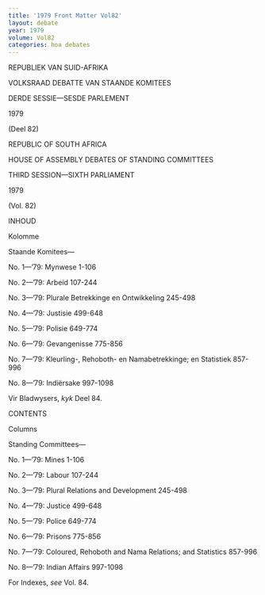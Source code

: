 ```yaml
---
title: '1979 Front Matter Vol82'
layout: debate
year: 1979
volume: Vol82
categories: hoa debates 
---
```

<akomaNtoso xmlns:xsi="http://www.w3.org/2001/XMLSchema-instance" xsi:schemaLocation="http://docs.oasis-open.org/legaldocml/ns/akn/3.0 akomantoso30.xsd" xmlns="http://docs.oasis-open.org/legaldocml/ns/akn/3.0">

<debate name="house_of_assembly_hansard_za">

<meta>

<identification source="hansard_za">

<FRBRWork>

<FRBRthis value=""/>

<FRBRuri value=""/>

<FRBRdate date="1979-04-27" name="markup"/>

<FRBRauthor href="#hansard_za" as="#author"/>

<FRBRcountry value="za"/>

</FRBRWork>

<FRBRExpression>

<FRBRthis value=""/>

<FRBRuri value=""/>

<FRBRdate date="1979-04-27" name="markup"/>

<FRBRauthor href="#hansard_za" as="#author"/>

<FRBRlanguage language="eng"/>

</FRBRExpression>

<FRBRManifestation>

<FRBRthis value=""/>

<FRBRuri value=""/>

<FRBRdate date="1979-04-27" name="markup"/>

<FRBRauthor href="#hansard_za" as="#author"/>

</FRBRManifestation>

</identification>

</meta>

<coverPage>

<p><span class="col_i" refersTo="page_0001"/>REPUBLIEK VAN SUID-AFRIKA</p>

<p class="heading">VOLKSRAAD DEBATTE VAN STAANDE KOMITEES</p>

<p><session value="derde">DERDE SESSIE</session>&#x2014;<legislature value="sesde">SESDE PARLEMENT</legislature></p>

<p><date date="1979-04-27">1979</date></p>

<p class="#volume">(Deel 82)</p>

<p>REPUBLIC OF SOUTH AFRICA</p>

<p class="heading">HOUSE OF ASSEMBLY DEBATES OF STANDING COMMITTEES</p>

<p><session value="third">THIRD SESSION</session>&#x2014;<legislature value="sixth">SIXTH PARLIAMENT</legislature></p>

<p><date date="1979-04-27">1979</date></p>

<p class="#volume">(Vol. 82)</p>

<p class="heading"><span class="col_iii" refersTo="page_0002"/>INHOUD</p>

<p>Kolomme</p>

<toc>

<tocItem href="#t01" level="1">Staande Komitees&#x2014;</tocItem>

<tocItem href="#t02" level="2">No. 1&#x2014;&#x2019;79: Mynwese 1-106</tocItem>

<tocItem href="#t03" level="2">No. 2&#x2014;&#x2019;79: Arbeid 107-244</tocItem>

<tocItem href="#t04" level="2">No. 3&#x2014;&#x2019;79: Plurale Betrekkinge en Ontwikkeling 245-498</tocItem>

<tocItem href="#t05" level="2">No. 4&#x2014;&#x2019;79: Justisie 499-648</tocItem>

<tocItem href="#t06" level="2">No. 5&#x2014;&#x2019;79: Polisie 649-774</tocItem>

<tocItem href="#t07" level="2">No. 6&#x2014;&#x2019;79: Gevangenisse 775-856</tocItem>

<tocItem href="#t08" level="2">No. 7&#x2014;&#x2019;79: Kleurling-, Rehoboth- en Namabetrekkinge; en Statistiek 857-996</tocItem>

<tocItem href="#t09" level="2">No. 8&#x2014;&#x2019;79: Indi&#x00EB;rsake 997-1098</tocItem>

<tocItem href="#t10" level="1">Vir Bladwysers, <i>kyk</i> Deel 84.</tocItem>

</toc>

<p class="heading">CONTENTS</p>

<p>Columns</p>

<toc>

<tocItem href="#t11" level="1">Standing Committees&#x2014;</tocItem>

<tocItem href="#t12" level="2">No. 1&#x2014;&#x2019;79: Mines 1-106</tocItem>

<tocItem href="#t13" level="2">No. 2&#x2014;&#x2019;79: Labour 107-244</tocItem>

<tocItem href="#t14" level="2">No. 3&#x2014;&#x2019;79: Plural Relations and Development 245-498</tocItem>

<tocItem href="#t15" level="2">No. 4&#x2014;&#x2019;79: Justice 499-648</tocItem>

<tocItem href="#t16" level="2">No. 5&#x2014;&#x2019;79: Police 649-774</tocItem>

<tocItem href="#t17" level="2">No. 6&#x2014;&#x2019;79: Prisons 775-856</tocItem>

<tocItem href="#t18" level="2">No. 7&#x2014;&#x2019;79: Coloured, Rehoboth and Nama Relations; and Statistics 857-996</tocItem>

<tocItem href="#t19" level="2">No. 8&#x2014;&#x2019;79: Indian Affairs 997-1098</tocItem>

<tocItem href="#t20" level="1">For Indexes, <i>see</i> Vol. 84.</tocItem>

</toc>

</coverPage>

<debateBody>

<debateSection name="#opening">

